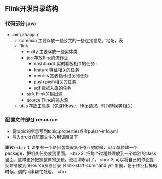 ## Flink开发目录结构
### 代码部分 java
 * com.zhaopin
     * common 主要存放一些公共的一些连接信息，地址，表
     * flink
	 	* entity 主要存放一些实体类
	 	* job 存放flink的流作业
			 * dashboard  实时看板相关的任务
			 * feature 特征相关的任务
			 * metrics 宽表指标相关的任务
			 * push push相关的任务
			 * sdf 数据入库的任务
	 	* sink Flink的输出源 
	 	* source Flink的输入源 
	 * utils 存放工具类（包含Hbase、Http请求、时间转换等相关）
### 配置文件部分 resource
 * 将topic的信息写到topic.properties或者pulsar-info.yml
 * 写入druid的配置文件放到该目录下
 
**建议:** \<br> 
    1. 如果有一个项目包含很多个作业的时候，可以单独建一个package，把相关任务放到里面。 \<br> 
    2. 把每个过程处理放到一个单独的class里面，这样更好把握整体的逻辑，流程清晰明了。 \<br> 
    3. 可以将自己的作业提交命令放到resource资源目录下flink-start-command.yml里面，便于作业挂掉的时候，别的同事帮忙处理。 \<br> 
		
